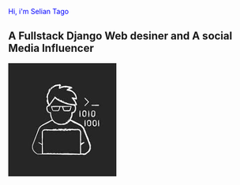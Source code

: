 <span style="color:blue">Hi, i'm Selian Tago</span>
## A Fullstack Django Web desiner and A social Media Influencer
![Selian](images/avatar.jpg)


